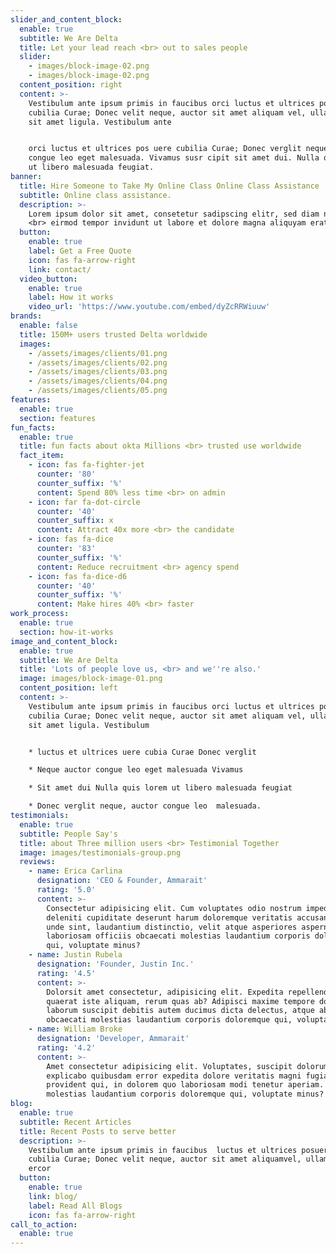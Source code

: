 ```yaml
---
slider_and_content_block:
  enable: true
  subtitle: We Are Delta
  title: Let your lead reach <br> out to sales people
  slider:
    - images/block-image-02.png
    - images/block-image-02.png
  content_position: right
  content: >-
    Vestibulum ante ipsum primis in faucibus orci luctus et ultrices posuere
    cubilia Curae; Donec velit neque, auctor sit amet aliquam vel, ullamcorper
    sit amet ligula. Vestibulum ante 


    orci luctus et ultrices pos uere cubilia Curae; Donec verglit neque, auctor
    congue leo eget malesuada. Vivamus susr cipit sit amet dui. Nulla quis lorem
    ut libero malesuada feugiat. 
banner:
  title: Hire Someone to Take My Online Class Online Class Assistance
  subtitle: Online class assistance.
  description: >-
    Lorem ipsum dolor sit amet, consetetur sadipscing elitr, sed diam nonumy
    <br> eirmod tempor invidunt ut labore et dolore magna aliquyam erat
  button:
    enable: true
    label: Get a Free Quote
    icon: fas fa-arrow-right
    link: contact/
  video_button:
    enable: true
    label: How it works
    video_url: 'https://www.youtube.com/embed/dyZcRRWiuuw'
brands:
  enable: false
  title: 150M+ users trusted Delta worldwide
  images:
    - /assets/images/clients/01.png
    - /assets/images/clients/02.png
    - /assets/images/clients/03.png
    - /assets/images/clients/04.png
    - /assets/images/clients/05.png
features:
  enable: true
  section: features
fun_facts:
  enable: true
  title: fun facts about okta Millions <br> trusted use worldwide
  fact_item:
    - icon: fas fa-fighter-jet
      counter: '80'
      counter_suffix: '%'
      content: Spend 80% less time <br> on admin
    - icon: far fa-dot-circle
      counter: '40'
      counter_suffix: x
      content: Attract 40x more <br> the candidate
    - icon: fas fa-dice
      counter: '83'
      counter_suffix: '%'
      content: Reduce recruitment <br> agency spend
    - icon: fas fa-dice-d6
      counter: '40'
      counter_suffix: '%'
      content: Make hires 40% <br> faster
work_process:
  enable: true
  section: how-it-works
image_and_content_block:
  enable: true
  subtitle: We Are Delta
  title: 'Lots of people love us, <br> and we''re also.'
  image: images/block-image-01.png
  content_position: left
  content: >-
    Vestibulum ante ipsum primis in faucibus orci luctus et ultrices posuere
    cubilia Curae; Donec velit neque, auctor sit amet aliquam vel, ullamcorper
    sit amet ligula. Vestibulum 


    * luctus et ultrices uere cubia Curae Donec verglit

    * Neque auctor congue leo eget malesuada Vivamus

    * Sit amet dui Nulla quis lorem ut libero malesuada feugiat

    * Donec verglit neque, auctor congue leo  malesuada. 
testimonials:
  enable: true
  subtitle: People Say's
  title: about Three million users <br> Testimonial Together
  image: images/testimonials-group.png
  reviews:
    - name: Erica Carlina
      designation: 'CEO & Founder, Ammarait'
      rating: '5.0'
      content: >-
        Consectetur adipisicing elit. Cum voluptates odio nostrum impedit
        deleniti cupiditate deserunt harum doloremque veritatis accusantium,
        unde sint, laudantium distinctio, velit atque asperiores aspernatur
        laboriosam officiis obcaecati molestias laudantium corporis doloremque
        qui, voluptate minus?
    - name: Justin Rubela
      designation: 'Founder, Justin Inc.'
      rating: '4.5'
      content: >-
        Dolorsit amet consectetur, adipisicing elit. Expedita repellendus optio
        quaerat iste aliquam, rerum quas ab? Adipisci maxime tempore doloremque
        laborum suscipit debitis autem ducimus dicta delectus, atque abofficiis
        obcaecati molestias laudantium corporis doloremque qui, voluptate minus?
    - name: William Broke
      designation: 'Developer, Ammarait'
      rating: '4.2'
      content: >-
        Amet consectetur adipisicing elit. Voluptates, suscipit dolorum! Quis
        explicabo quibusdam error expedita dolore veritatis magni fugiat rem
        provident qui, in dolorem quo laboriosam modi tenetur aperiam. obcaecati
        molestias laudantium corporis doloremque qui, voluptate minus?
blog:
  enable: true
  subtitle: Recent Articles
  title: Recent Posts to serve better
  description: >-
    Vestibulum ante ipsum primis in faucibus  luctus et ultrices posuere <br>
    cubilia Curae; Donec velit neque, auctor sit amet aliquamvel, ullamsw rfgws
    ercor
  button:
    enable: true
    link: blog/
    label: Read All Blogs
    icon: fas fa-arrow-right
call_to_action:
  enable: true
---
```


